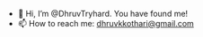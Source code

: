 - 👋 Hi, I’m @DhruvTryhard. You have found me!
- 📫 How to reach me: dhruvkkothari@gmail.com

<!---
DhruvTryhard/DhruvTryhard is a ✨ special ✨ repository because its `README.md` (this file) appears on your GitHub profile.
You can click the Preview link to take a look at your changes.
--->
